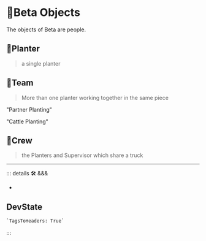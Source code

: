 # 🔷<beta>Beta Objects</beta>

The objects of Beta are people.

## 🔷<beta>Planter</beta>

> a single planter

## 🔷<beta>Team</beta>

> More than one planter working together in the same piece

"Partner Planting"

"Cattle Planting"

## 🔷<beta>Crew</beta>

> the Planters and Supervisor which share a truck

---

<!-- =================================================== -->
<!-- =================================================== -->
<!-- =================================================== -->
<!-- =================================================== -->
<!-- =================================================== -->
::: details 🛠 <dev>&&&</dev>



-

## DevState

```py
`TagsToHeaders: True`
```

:::

